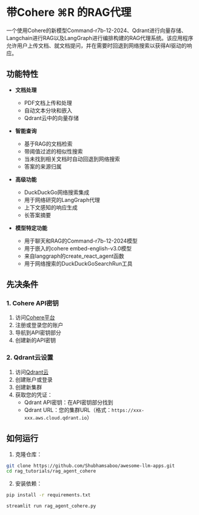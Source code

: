 # 带Cohere ⌘R 的RAG代理

一个使用Cohere的新模型Command-r7b-12-2024、Qdrant进行向量存储、Langchain进行RAG以及LangGraph进行编排构建的RAG代理系统。该应用程序允许用户上传文档、就文档提问，并在需要时回退到网络搜索以获得AI驱动的响应。

## 功能特性

- **文档处理**
  - PDF文档上传和处理
  - 自动文本分块和嵌入
  - Qdrant云中的向量存储

- **智能查询**
  - 基于RAG的文档检索
  - 带阈值过滤的相似性搜索
  - 当未找到相关文档时自动回退到网络搜索
  - 答案的来源归属

- **高级功能**
  - DuckDuckGo网络搜索集成
  - 用于网络研究的LangGraph代理
  - 上下文感知的响应生成
  - 长答案摘要

- **模型特定功能**
  - 用于聊天和RAG的Command-r7b-12-2024模型
  - 用于嵌入的cohere embed-english-v3.0模型
  - 来自langgraph的create_react_agent函数
  - 用于网络搜索的DuckDuckGoSearchRun工具

## 先决条件

### 1. Cohere API密钥
1. 访问[Cohere平台](https://dashboard.cohere.ai/api-keys)
2. 注册或登录您的账户
3. 导航到API密钥部分
4. 创建新的API密钥

### 2. Qdrant云设置
1. 访问[Qdrant云](https://cloud.qdrant.io/)
2. 创建账户或登录
3. 创建新集群
4. 获取您的凭证：
   - Qdrant API密钥：在API密钥部分找到
   - Qdrant URL：您的集群URL（格式：`https://xxx-xxx.aws.cloud.qdrant.io`）

## 如何运行

1. 克隆仓库：
```bash
git clone https://github.com/Shubhamsaboo/awesome-llm-apps.git
cd rag_tutorials/rag_agent_cohere
```

2. 安装依赖：
```bash
pip install -r requirements.txt
```

```bash
streamlit run rag_agent_cohere.py
```